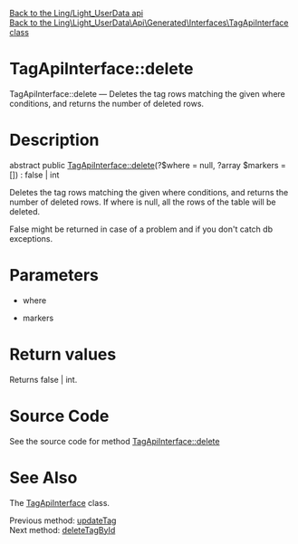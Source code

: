 [Back to the Ling/Light_UserData api](https://github.com/lingtalfi/Light_UserData/blob/master/doc/api/Ling/Light_UserData.md)<br>
[Back to the Ling\Light_UserData\Api\Generated\Interfaces\TagApiInterface class](https://github.com/lingtalfi/Light_UserData/blob/master/doc/api/Ling/Light_UserData/Api/Generated/Interfaces/TagApiInterface.md)


TagApiInterface::delete
================



TagApiInterface::delete — Deletes the tag rows matching the given where conditions, and returns the number of deleted rows.




Description
================


abstract public [TagApiInterface::delete](https://github.com/lingtalfi/Light_UserData/blob/master/doc/api/Ling/Light_UserData/Api/Generated/Interfaces/TagApiInterface/delete.md)(?$where = null, ?array $markers = []) : false | int




Deletes the tag rows matching the given where conditions, and returns the number of deleted rows.
If where is null, all the rows of the table will be deleted.

False might be returned in case of a problem and if you don't catch db exceptions.




Parameters
================


- where

    

- markers

    


Return values
================

Returns false | int.








Source Code
===========
See the source code for method [TagApiInterface::delete](https://github.com/lingtalfi/Light_UserData/blob/master/Api/Generated/Interfaces/TagApiInterface.php#L321-L321)


See Also
================

The [TagApiInterface](https://github.com/lingtalfi/Light_UserData/blob/master/doc/api/Ling/Light_UserData/Api/Generated/Interfaces/TagApiInterface.md) class.

Previous method: [updateTag](https://github.com/lingtalfi/Light_UserData/blob/master/doc/api/Ling/Light_UserData/Api/Generated/Interfaces/TagApiInterface/updateTag.md)<br>Next method: [deleteTagById](https://github.com/lingtalfi/Light_UserData/blob/master/doc/api/Ling/Light_UserData/Api/Generated/Interfaces/TagApiInterface/deleteTagById.md)<br>


